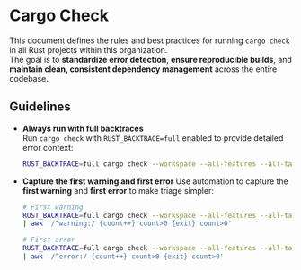# Cargo Check

This document defines the rules and best practices for running `cargo check` in all Rust projects within this organization.  
The goal is to **standardize error detection**, **ensure reproducible builds**, and **maintain clean, consistent dependency management** across the entire codebase.

## Guidelines

- **Always run with full backtraces**  
  Run `cargo check` with `RUST_BACKTRACE=full` enabled to provide detailed error context:

    ```bash
    RUST_BACKTRACE=full cargo check --workspace --all-features --all-targets
    ```

- **Capture the first warning and first error**
  Use automation to capture the **first warning** and **first error** to make triage simpler:

    ```bash
    # First warning
    RUST_BACKTRACE=full cargo check --workspace --all-features --all-targets 2>&1 \
    | awk '/^warning:/ {count++} count>0 {exit} count>0'
    ```

    ```bash
    # First error
    RUST_BACKTRACE=full cargo check --workspace --all-features --all-targets 2>&1 \
    | awk '/^error:/ {count++} count>0 {exit} count>0'
    ```